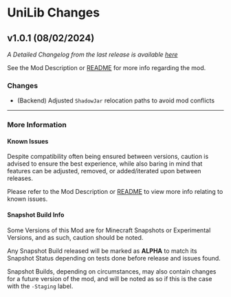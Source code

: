 # UniLib Changes

## v1.0.1 (08/02/2024)

_A Detailed Changelog from the last release is
available [here](https://gitlab.com/CDAGaming/UniLib/-/compare/release%2Fv1.0.0...release%2Fv1.0.1)_

See the Mod Description or [README](https://gitlab.com/CDAGaming/UniLib) for more info regarding the mod.

### Changes

* (Backend) Adjusted `ShadowJar` relocation paths to avoid mod conflicts

___

### More Information

#### Known Issues

Despite compatibility often being ensured between versions,
caution is advised to ensure the best experience, while also baring in mind that features can be adjusted, removed, or
added/iterated upon between releases.

Please refer to the Mod Description or [README](https://gitlab.com/CDAGaming/UniLib) to view more info relating
to known issues.

#### Snapshot Build Info

Some Versions of this Mod are for Minecraft Snapshots or Experimental Versions, and as such, caution should be noted.

Any Snapshot Build released will be marked as **ALPHA** to match its Snapshot Status depending on tests done before
release
and issues found.

Snapshot Builds, depending on circumstances, may also contain changes for a future version of the mod, and will be noted
as so if this is the case with the `-Staging` label.
